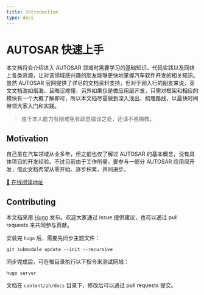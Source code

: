 ```yaml
---
title: Introduction
type: docs
---
```


# AUTOSAR 快速上手

本文档将会介绍进入 AUTOSAR 领域时需要学习的基础知识、代码实践以及网络上各类资源，让对该领域感兴趣的朋友能够更快地掌握汽车软件开发的相关知识。虽然 AUTOSAR 官网提供了详尽的文档资料支持，但对于刚入行的朋友来说，英文文档浩如烟海、且晦涩难懂，另外如果仅是做应用层开发，只需对框架和相应的模块有一个大概了解即可，所以本文档尽量做到深入浅出、梳理路线，以最快时间带领大家入门和实践。

>由于本人能力有限难免有疏忽错误之处，还请不吝赐教。

## Motivation

自己虽在汽车领域从业多年，但之前也仅了解过 AUTOSAR 的基本概念，没有具体项目的开发经验。不过目前由于工作所需，要参与一部分 AUTOSAR 应用层开发，借此文档希望从零开始、逐步积累，共同进步。

[📖 在线阅读地址](https://autosar.kohsruhe.com/)

## Contributing

本文档采用 [Hugo](https://gohugo.io/) 发布。欢迎大家通过 issue 提供建议，也可以通过 pull requests 来共同参与贡献。

安装完 `hugo` 后，需要先同步主题文件：

```shell
git submodule update --init --recursive
```

同步完成后，可在根目录执行以下指令来测试网站：

```shell
hugo server
```

文档在 `content/zh/docs` 目录下，修改后可以通过 pull requests 提交。